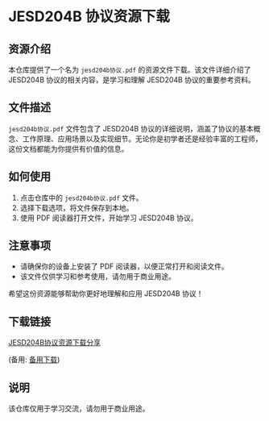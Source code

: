 # JESD204B 协议资源下载

## 资源介绍

本仓库提供了一个名为 `jesd204b协议.pdf` 的资源文件下载。该文件详细介绍了 JESD204B 协议的相关内容，是学习和理解 JESD204B 协议的重要参考资料。

## 文件描述

`jesd204b协议.pdf` 文件包含了 JESD204B 协议的详细说明，涵盖了协议的基本概念、工作原理、应用场景以及实现细节。无论你是初学者还是经验丰富的工程师，这份文档都能为你提供有价值的信息。

## 如何使用

1. 点击仓库中的 `jesd204b协议.pdf` 文件。
2. 选择下载选项，将文件保存到本地。
3. 使用 PDF 阅读器打开文件，开始学习 JESD204B 协议。

## 注意事项

- 请确保你的设备上安装了 PDF 阅读器，以便正常打开和阅读文件。
- 该文件仅供学习和参考使用，请勿用于商业用途。

希望这份资源能够帮助你更好地理解和应用 JESD204B 协议！

## 下载链接
[JESD204B协议资源下载分享](https://pan.quark.cn/s/2442af5ab66a) 

(备用: [备用下载](https://pan.baidu.com/s/1GNyeqQWowuX4ac-hCcuCQw?pwd=1234))

## 说明

该仓库仅用于学习交流，请勿用于商业用途。
